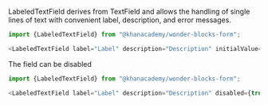 LabeledTextField derives from TextField and allows the handling of single lines of text with convenient label, description, and error messages.

```js
import {LabeledTextField} from "@khanacademy/wonder-blocks-form";

<LabeledTextField label="Label" description="Description" initialValue="Value" />;
```

The field can be disabled
```js
import {LabeledTextField} from "@khanacademy/wonder-blocks-form";

<LabeledTextField label="Label" description="Description" disabled={true} />
```
